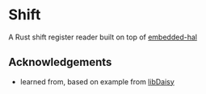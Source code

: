 # Shift

A Rust shift register reader built on top of [embedded-hal](https://docs.rs/embedded-hal)

## Acknowledgements

* learned from, based on example from [libDaisy](https://github.com/electro-smith/libDaisy)
